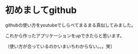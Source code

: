 # 初めましてgithub

githubの使い方をyoutubeでしらべてまるまる真似してみました。

これから作ったアプリケーションをupできたらと思います。

（使い方が合っているのかいまいちわからない。。。笑）
